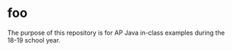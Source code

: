 # foo
The purpose of this repository is for AP Java in-class examples during the 18-19 school year.

